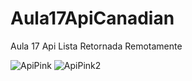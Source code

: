 # Aula17ApiCanadian
Aula 17 Api Lista Retornada Remotamente

![ApiPink](https://user-images.githubusercontent.com/93688006/174644803-ab25855a-7f1c-4d45-9630-4cef18004ebc.png)
![ApiPink2](https://user-images.githubusercontent.com/93688006/174644873-6e1a5c7b-e960-4f72-90b6-90440d1fd63a.png)
